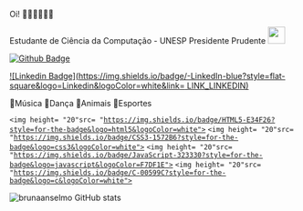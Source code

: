 Oi! 🌸🌈🍧🦄🦋✨




Estudante de Ciência da Computação - UNESP Presidente Prudente <img src=https://github.com/TheDudeThatCode/TheDudeThatCode/blob/master/Assets/happy.gif width="30">

[![Github Badge](https://img.shields.io/badge/-Github-000?style=flat-square&logo=Github&logoColor=white&link=LINK_GIT)](https://github.com/brunaanselmo)

[![Linkedin Badge](https://img.shields.io/badge/-LinkedIn-blue?style=flat-square&logo=Linkedin&logoColor=white&link= LINK_LINKEDIN)](https://www.linkedin.com/in/bruna-anselmo-19393118a/)
 
💙Música 💜Dança 💛Animais 🧡Esportes 
 
 
<code><img height= "20"src= "https://img.shields.io/badge/HTML5-E34F26?style=for-the-badge&logo=html5&logoColor=white"></code>
<code><img height= "20"src= "https://img.shields.io/badge/CSS3-1572B6?style=for-the-badge&logo=css3&logoColor=white"></code>
<code><img height= "20"src= "https://img.shields.io/badge/JavaScript-323330?style=for-the-badge&logo=javascript&logoColor=F7DF1E"></code>
<code><img height= "20"src= "https://img.shields.io/badge/C-00599C?style=for-the-badge&logo=c&logoColor=white"></code>

![brunaanselmo GitHub stats](https://github-readme-stats.vercel.app/api?username=brunaanselmo&theme=bear_icons=true)






  
 


